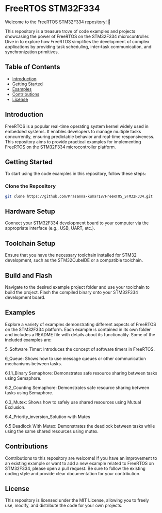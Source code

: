 # FreeRTOS STM32F334

Welcome to the FreeRTOS STM32F334 repository! 🚀

This repository is a treasure trove of code examples and projects showcasing the power of FreeRTOS on the STM32F334 microcontroller. Dive in to explore how FreeRTOS simplifies the development of complex applications by providing task scheduling, inter-task communication, and synchronization primitives.

## Table of Contents
- [Introduction](#introduction)
- [Getting Started](#getting-started)
- [Examples](#examples)
- [Contributions](#contributions)
- [License](#license)

## Introduction

FreeRTOS is a popular real-time operating system kernel widely used in embedded systems. It enables developers to manage multiple tasks concurrently, ensuring predictable behavior and real-time responsiveness. This repository aims to provide practical examples for implementing FreeRTOS on the STM32F334 microcontroller platform.

## Getting Started

To start using the code examples in this repository, follow these steps:

### Clone the Repository

```bash
git clone https://github.com/Prasanna-kumar18/FreeRTOS_STM32F334.git
```

## Hardware Setup
Connect your STM32F334 development board to your computer via the appropriate interface (e.g., USB, UART, etc.).

## Toolchain Setup
Ensure that you have the necessary toolchain installed for STM32 development, such as the STM32CubeIDE or a compatible toolchain.

## Build and Flash
Navigate to the desired example project folder and use your toolchain to build the project. Flash the compiled binary onto your STM32F334 development board.

## Examples
Explore a variety of examples demonstrating different aspects of FreeRTOS on the STM32F334 platform. Each example is contained in its own folder and includes a README file with details about its functionality. Some of the included examples are:

5_Software_Timer: Introduces the concept of software timers in FreeRTOS.

6_Queue: Shows how to use message queues or other communication mechanisms between tasks.

6.1.1_Binary Semaphore: Demonstrates safe resource sharing between tasks using Semaphore.

6.2_Counting Semaphore: Demonstrates safe resource sharing between tasks using Semaphore.

6.3_Mutex: Shows how to safely use shared resources using Mutual Exclusion.

6.4_Priority_inversion_Solution-with Mutes

6.5 Deadlock With Mutex: Demonstrates the deadlock between tasks while using the same shared resources using mutex.

## Contributions
Contributions to this repository are welcome! If you have an improvement to an existing example or want to add a new example related to FreeRTOS on STM32F334, please open a pull request. Be sure to follow the existing coding style and provide clear documentation for your contribution.

## License
This repository is licensed under the MIT License, allowing you to freely use, modify, and distribute the code for your own projects.
